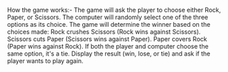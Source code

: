 How the game works:-
The game will ask the player to choose either Rock, Paper, or Scissors.
The computer will randomly select one of the three options as its choice.
The game will determine the winner based on the choices made:
Rock crushes Scissors (Rock wins against Scissors).
Scissors cuts Paper (Scissors wins against Paper).
Paper covers Rock (Paper wins against Rock).
If both the player and computer choose the same option, it's a tie.
Display the result (win, lose, or tie) and ask if the player wants to play again.

